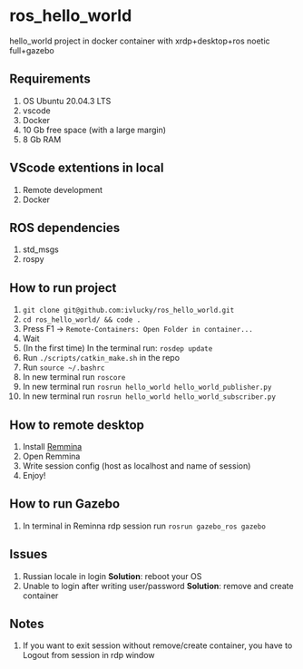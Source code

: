 # ros_hello_world
hello_world project in docker container with xrdp+desktop+ros noetic full+gazebo

## Requirements
1. OS Ubuntu 20.04.3 LTS
2. vscode
3. Docker
4. 10 Gb free space (with a large margin)
5. 8 Gb RAM

## VScode extentions in local
1. Remote development
2. Docker

## ROS dependencies
1. std_msgs 
2. rospy

## How to run project
1. `git clone git@github.com:ivlucky/ros_hello_world.git`
2. `cd ros_hello_world/ && code .`
3. Press F1 -> `Remote-Containers: Open Folder in container...`
4. Wait
5. (In the first time) In the terminal run: `rosdep update`
6. Run `./scripts/catkin_make.sh` in the repo
7. Run `source ~/.bashrc`
8. In new terminal run `roscore`
9. In new terminal run `rosrun hello_world hello_world_publisher.py`
10. In new terminal run `rosrun hello_world hello_world_subscriber.py`

## How to remote desktop
1. Install [Remmina](https://remmina.org/)
2. Open Remmina
3. Write session config (host as localhost and name of session)
4. Enjoy!

## How to run Gazebo
1. In terminal in Reminna rdp session run `rosrun gazebo_ros gazebo`

## Issues
1. Russian locale in login 
**Solution**: reboot your OS
2. Unable to login after writing user/password
**Solution**: remove and create container

## Notes
1. If you want to exit session without remove/create container, you have to Logout from session in rdp window